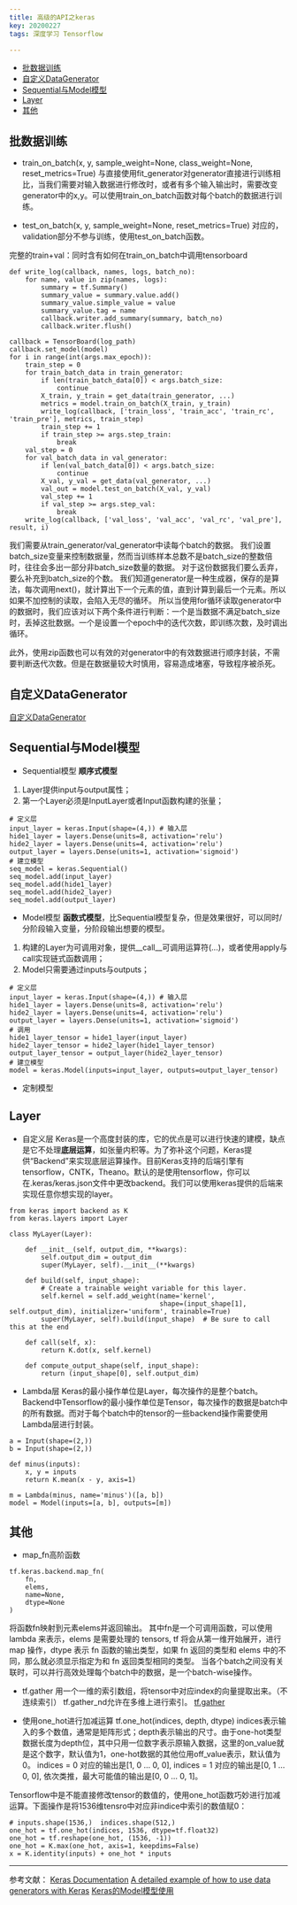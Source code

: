 ```yaml
---
title: 高级的API之keras
key: 20200227
tags: 深度学习 Tensorflow

---
```


- [批数据训练](#批数据训练)
- [自定义DataGenerator](#自定义DataGenerator)
- [Sequential与Model模型](#Sequential与Model模型)
- [Layer](#Layer)
- [其他](#其他)
 
批数据训练
---
- train_on_batch(x, y, sample_weight=None, class_weight=None, reset_metrics=True)
与直接使用fit_generator对generator直接进行训练相比，当我们需要对输入数据进行修改时，或者有多个输入输出时，需要改变generator中的x,y。可以使用train_on_batch函数对每个batch的数据进行训练。

- test_on_batch(x, y, sample_weight=None, reset_metrics=True)
对应的，validation部分不参与训练，使用test_on_batch函数。

完整的train+val：同时含有如何在train_on_batch中调用tensorboard
```
def write_log(callback, names, logs, batch_no):
    for name, value in zip(names, logs):
        summary = tf.Summary()
        summary_value = summary.value.add()
        summary_value.simple_value = value
        summary_value.tag = name
        callback.writer.add_summary(summary, batch_no)
        callback.writer.flush()
        
callback = TensorBoard(log_path)
callback.set_model(model)    
for i in range(int(args.max_epoch)):
    train_step = 0
    for train_batch_data in train_generator:
        if len(train_batch_data[0]) < args.batch_size:
            continue
        X_train, y_train = get_data(train_generator, ...)
        metrics = model.train_on_batch(X_train, y_train)
        write_log(callback, ['train_loss', 'train_acc', 'train_rc', 'train_pre'], metrics, train_step)
        train_step += 1
        if train_step >= args.step_train:
            break
    val_step = 0
    for val_batch_data in val_generator:
        if len(val_batch_data[0]) < args.batch_size:
            continue
        X_val, y_val = get_data(val_generator, ...)
        val_out = model.test_on_batch(X_val, y_val)
        val_step += 1
        if val_step >= args.step_val:
            break
    write_log(callback, ['val_loss', 'val_acc', 'val_rc', 'val_pre'], result, i)
```
我们需要从train_generator/val_generator中读每个batch的数据。
我们设置batch_size变量来控制数据量，然而当训练样本总数不是batch_size的整数倍时，往往会多出一部分非batch_size数量的数据。
对于这份数据我们要么丢弃，要么补充到batch_size的个数。
我们知道generator是一种生成器，保存的是算法，每次调用next()，就计算出下一个元素的值，直到计算到最后一个元素。所以如果不加控制的读取，会陷入无尽的循环。
所以当使用for循环读取generator中的数据时，我们应该对以下两个条件进行判断：一个是当数据不满足batch_size时，丢掉这批数据。一个是设置一个epoch中的迭代次数，即训练次数，及时调出循环。

此外，使用zip函数也可以有效的对generator中的有效数据进行顺序封装，不需要判断迭代次数。但是在数据量较大时慎用，容易造成堵塞，导致程序被杀死。

自定义DataGenerator
---
[自定义DataGenerator](https://blog.csdn.net/ZWX2445205419/article/details/96109272)

Sequential与Model模型
---
- Sequential模型
**顺序式模型**
1. Layer提供input与output属性；
2. 第一个Layer必须是InputLayer或者Input函数构建的张量；

```
# 定义层
input_layer = keras.Input(shape=(4,)) # 输入层
hide1_layer = layers.Dense(units=8, activation='relu')
hide2_layer = layers.Dense(units=4, activation='relu')
output_layer = layers.Dense(units=1, activation='sigmoid')
# 建立模型
seq_model = keras.Sequential()
seq_model.add(input_layer)
seq_model.add(hide1_layer)
seq_model.add(hide2_layer)
seq_model.add(output_layer)
```

- Model模型
**函数式模型**，比Sequential模型复杂，但是效果很好，可以同时/分阶段输入变量，分阶段输出想要的模型。
1. 构建的Layer为可调用对象，提供__call__可调用运算符(...)，或者使用apply与call实现链式函数调用；
2. Model只需要通过inputs与outputs；
```
# 定义层
input_layer = keras.Input(shape=(4,)) # 输入层
hide1_layer = layers.Dense(units=8, activation='relu')
hide2_layer = layers.Dense(units=4, activation='relu')
output_layer = layers.Dense(units=1, activation='sigmoid')
# 调用
hide1_layer_tensor = hide1_layer(input_layer)
hide2_layer_tensor = hide2_layer(hide1_layer_tensor)
output_layer_tensor = output_layer(hide2_layer_tensor)
# 建立模型
model = keras.Model(inputs=input_layer, outputs=output_layer_tensor) 
```
- 定制模型

Layer
---
- 自定义层
Keras是一个高度封装的库，它的优点是可以进行快速的建模，缺点是它不处理**底层运算**，如张量内积等。为了弥补这个问题，Keras提供“Backend”来实现底层运算操作。目前Keras支持的后端引擎有tensorflow，CNTK，Theano。默认的是使用tensorflow，你可以在.keras/keras.json文件中更改backend。我们可以使用keras提供的后端来实现任意你想实现的layer。

```
from keras import backend as K
from keras.layers import Layer

class MyLayer(Layer):

    def __init__(self, output_dim, **kwargs):
        self.output_dim = output_dim
        super(MyLayer, self).__init__(**kwargs)

    def build(self, input_shape):
        # Create a trainable weight variable for this layer.
        self.kernel = self.add_weight(name='kernel', 
                                      shape=(input_shape[1], self.output_dim), initializer='uniform', trainable=True)
        super(MyLayer, self).build(input_shape)  # Be sure to call this at the end

    def call(self, x):
        return K.dot(x, self.kernel)

    def compute_output_shape(self, input_shape):
        return (input_shape[0], self.output_dim)
```

- Lambda层
Keras的最小操作单位是Layer，每次操作的是整个batch。Backend中Tensorflow的最小操作单位是Tensor，每次操作的数据是batch中的所有数据。而对于每个batch中的tensor的一些backend操作需要使用Lambda层进行封装。
```
a = Input(shape=(2,))
b = Input(shape=(2,))

def minus(inputs):
    x, y = inputs
    return K.mean(x - y, axis=1)

m = Lambda(minus, name='minus')([a, b])
model = Model(inputs=[a, b], outputs=[m])
```

其他
---
- map_fn高阶函数
```
tf.keras.backend.map_fn(
    fn,
    elems,
    name=None,
    dtype=None
)
```
将函数fn映射到元素elems并返回输出。
其中fn是一个可调用函数，可以使用 lambda 来表示，elems 是需要处理的 tensors, tf 将会从第一维开始展开，进行 map 操作，dtype 表示 fn 函数的输出类型，如果 fn 返回的类型和 elems 中的不同，那么就必须显示指定为和 fn 返回类型相同的类型。
当各个batch之间没有关联时，可以并行高效处理每个batch中的数据，是一个batch-wise操作。

- tf.gather
用一个一维的索引数组，将tensor中对应index的向量提取出来。（不连续索引）
tf.gather_nd允许在多维上进行索引。
[tf.gather](https://github.com/tensorflow/docs/blob/r1.11/site/en/api_docs/python/tf/gather.md)

- 使用one_hot进行加减运算
tf.one_hot(indices, depth, dtype)
indices表示输入的多个数值，通常是矩阵形式；depth表示输出的尺寸。由于one-hot类型数据长度为depth位，其中只用一位数字表示原输入数据，这里的on_value就是这个数字，默认值为1，one-hot数据的其他位用off_value表示，默认值为0。
indices = 0 对应的输出是[1, 0 … 0, 0], indices = 1 对应的输出是[0, 1 … 0, 0], 依次类推，最大可能值的输出是[0, 0 … 0, 1]。

Tensorflow中是不能直接修改tensor的数值的，使用one_hot函数巧妙进行加减运算。下面操作是将1536维tensro中对应非indice中索引的数值赋0：
```
# inputs.shape(1536,)  indices.shape(512,)
one_hot = tf.one_hot(indices, 1536, dtype=tf.float32)
one_hot = tf.reshape(one_hot, (1536, -1))
one_hot = K.max(one_hot, axis=1, keepdims=False)
x = K.identity(inputs) + one_hot * inputs
```

---
参考文献：
[Keras Documentation](https://keras.io/)
[A detailed example of how to use data generators with Keras](https://stanford.edu/~shervine/blog/keras-how-to-generate-data-on-the-fly)
[Keras的Model模型使用](https://www.jianshu.com/p/c0d6a0c61984)
